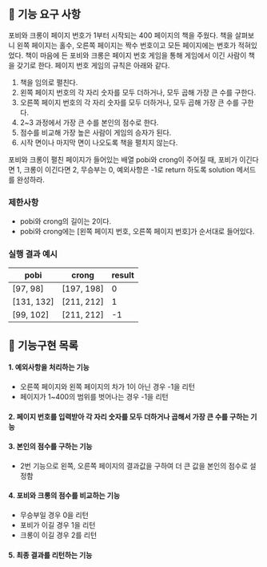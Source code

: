 ## 🚀 기능 요구 사항

포비와 크롱이 페이지 번호가 1부터 시작되는 400 페이지의 책을 주웠다. 책을 살펴보니 왼쪽 페이지는 홀수, 오른쪽 페이지는 짝수 번호이고 모든 페이지에는 번호가 적혀있었다. 책이 마음에 든 포비와 크롱은 페이지 번호 게임을 통해 게임에서 이긴 사람이 책을 갖기로 한다. 페이지 번호 게임의 규칙은 아래와 같다.

1. 책을 임의로 펼친다.
2. 왼쪽 페이지 번호의 각 자리 숫자를 모두 더하거나, 모두 곱해 가장 큰 수를 구한다.
3. 오른쪽 페이지 번호의 각 자리 숫자를 모두 더하거나, 모두 곱해 가장 큰 수를 구한다.
4. 2~3 과정에서 가장 큰 수를 본인의 점수로 한다.
5. 점수를 비교해 가장 높은 사람이 게임의 승자가 된다.
6. 시작 면이나 마지막 면이 나오도록 책을 펼치지 않는다.

포비와 크롱이 펼친 페이지가 들어있는 배열 pobi와 crong이 주어질 때, 포비가 이긴다면 1, 크롱이 이긴다면 2, 무승부는 0, 예외사항은 -1로 return 하도록 solution 메서드를 완성하라.

### 제한사항

- pobi와 crong의 길이는 2이다.
- pobi와 crong에는 [왼쪽 페이지 번호, 오른쪽 페이지 번호]가 순서대로 들어있다.

### 실행 결과 예시

| pobi       | crong      | result |
| ---------- | ---------- | ------ |
| [97, 98]   | [197, 198] | 0      |
| [131, 132] | [211, 212] | 1      |
| [99, 102]  | [211, 212] | -1     |


## 🌝 기능구현 목록

#### 1. 예외사항을 처리하는 기능
  - 오른쪽 페이지와 왼쪽 페이지의 차가 1이 아닌 경우 -1을 리턴
  - 페이지가 1~400의 범위를 벗어나는 경우 -1을 리턴
#### 2. 페이지 번호를 입력받아 각 자리 숫자를 모두 더하거나 곱해서 가장 큰 수를 구하는 기능
#### 3. 본인의 점수를 구하는 기능
  - 2번 기능으로 왼쪽, 오른쪽 페이지의 결과값을 구하여 더 큰 값을 본인의 점수로 설정함
#### 4. 포비와 크롱의 점수를 비교하는 기능
  - 무승부일 경우 0을 리턴
  - 포비가 이길 경우 1을 리턴
  - 크롱이 이길 경우 2를 리턴
#### 5. 최종 결과를 리턴하는 기능